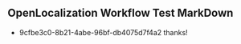 ## OpenLocalization Workflow Test MarkDown
* 9cfbe3c0-8b21-4abe-96bf-db4075d7f4a2 thanks!

<!--HONumber=Aug16_HO5-->


